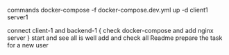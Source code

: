 commands
docker-compose -f docker-compose.dev.yml up -d client1 server1

connect client-1 and backend-1 {
    check docker-compose and add nginx server
}
start and see all is well
add and check all Readme
prepare the task for a new user
